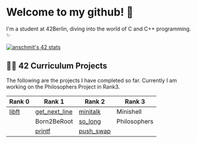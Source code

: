 # Welcome to my github! 👋

I'm a student at 42Berlin, diving into the world of C and C++ programming. ✨

[![anschmit's 42 stats](https://badge.mediaplus.ma/greenbinary/anschmit?1337Badge=off&UM6P=off)](https://github.com/oakoudad/badge42)


## 👩‍💻 42 Curriculum Projects

The following are the projects I have completed so far. Currently I am working on the Philosophers Project in Rank3.

| Rank   0 | Rank 1         | Rank 2       | Rank 3         |
|----------|----------------|--------------|----------------|
| [libft](https://github.com/0vnnv0/libft)   | [get_next_line](https://github.com/0vnnv0/get_next_line)  | [minitalk](https://github.com/0vnnv0/minitalk)    | Minishell
|          | Born2BeRoot    | [so_long](https://github.com/0vnnv0/so_long)    | Philosophers
|          | [printf](https://github.com/0vnnv0/printf)       | [push_swap](ttps://github.com/0vnnv0/push_swap)   |


